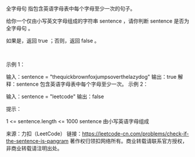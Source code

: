全字母句 指包含英语字母表中每个字母至少一次的句子。

给你一个仅由小写英文字母组成的字符串 sentence ，请你判断 sentence 是否为 全字母句 。

如果是，返回 true ；否则，返回 false 。

 

示例 1：

输入：sentence = "thequickbrownfoxjumpsoverthelazydog"
输出：true
解释：sentence 包含英语字母表中每个字母至少一次。
示例 2：

输入：sentence = "leetcode"
输出：false
 

提示：

1 <= sentence.length <= 1000
sentence 由小写英语字母组成

来源：力扣（LeetCode）
链接：https://leetcode-cn.com/problems/check-if-the-sentence-is-pangram
著作权归领扣网络所有。商业转载请联系官方授权，非商业转载请注明出处。